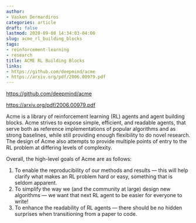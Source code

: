 ```yaml
---
author:
- Vasken Dermardiros
categories: article
draft: false
lastmod: 2020-09-08 14:34:03-04:00
slug: acme_rl_building_blocks
tags:
- reinforcement-learning
- research
title: ACME RL Building Blocks
links:
- https://github.com/deepmind/acme
- https://arxiv.org/pdf/2006.00979.pdf
---
```


<https://github.com/deepmind/acme>

<https://arxiv.org/pdf/2006.00979.pdf>

Acme is a library of reinforcement learning (RL) agents and agent building
blocks. Acme strives to expose simple, efficient, and readable agents, that
serve both as reference implementations of popular algorithms and as strong
baselines, while still providing enough flexibility to do novel research. The
design of Acme also attempts to provide multiple points of entry to the RL
problem at differing levels of complexity.

Overall, the high-level goals of Acme are as follows:

1.  To enable the reproducibility of our methods and results — this will help
    clarify what makes an RL problem hard or easy, something that is seldom
    apparent.
2.  To simplify the way we (and the community at large) design new algorithms —
    we want that next RL agent to be easier for everyone to write!
3.  To enhance the readability of RL agents — there should be no hidden surprises
    when transitioning from a paper to code.